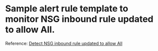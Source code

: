 # Sample alert rule template to monitor NSG inbound rule updated to allow All.

Reference: [Detect NSG inbound rule updated to allow All](https://azsec.azurewebsites.net/2021/12/18/detect-nsg-inbound-rule-updated-to-allow-all/)